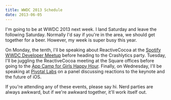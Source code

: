 ```yaml
---
title: WWDC 2013 Schedule
date: 2013-06-05
---
```


I'm going to be at WWDC 2013 next week. I land Saturday and leave the following Saturday. Normally I'd say if you're in the area, we should get together for a beer. However, my week is super busy this year.

On Monday, the tenth, I'll be speaking about ReactiveCocoa at the [Spotify WWDC Developer Meetup](http://spotifywwdc2.splashthat.com) before heading to the Crashlytics party. Tuesday, I'll be juggling the ReactiveCocoa meeting at the Square offices before going to the [App Camp for Girls Happy Hour](http://wwdcparties.com/details.php?id=1ff0b0559c594c76d2d087b33b68d5bb). Finally, on Wednesday, I'll be speaking at [Pivotal Labs](http://wwdcparties.com/details.php?id=48946f1f845aee1e5e46ce92d8a8b224) on a panel discussing reactions to the keynote and the future of iOS.

If you're attending any of these events, please say hi. Nerd parties are always awkward, but if we're awkward together, it'll work itself out.
